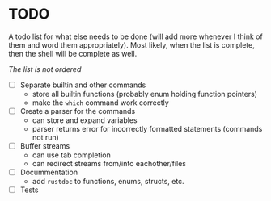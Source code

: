 # TODO
A todo list for what else needs to be done (will add more whenever I think of them and word them appropriately). Most likely, when the list is complete, then the shell will be complete as well.

*The list is not ordered*

- [ ] Separate builtin and other commands
    - store all builtin functions (probably enum holding function pointers)
    - make the `which` command work correctly
- [ ] Create a parser for the commands
    - can store and expand variables
    - parser returns error for incorrectly formatted statements (commands not run)
- [ ] Buffer streams
    - can use tab completion
    - can redirect streams from/into eachother/files
- [ ] Docummentation
    - add `rustdoc` to functions, enums, structs, etc.
- [ ] Tests
